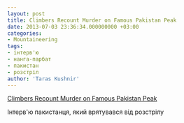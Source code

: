 ```yaml
---
layout: post
title: Climbers Recount Murder on Famous Pakistan Peak
date: 2013-07-03 23:36:34.000000000 +03:00
categories:
- Mountaineering
tags:
- інтерв'ю
- нанга-парбат
- пакистан
- розстріл
author: 'Taras Kushnir'
---
```


[Climbers Recount Murder on Famous Pakistan Peak](http://news.nationalgeographic.com/news/2013/06/130628-nanga-parbat-pakistan-mountaineering-climbers-world-murder-poland-nepal-china-lithuania/)

Інтерв'ю пакистанця, який врятувався від розстрілу
